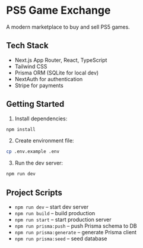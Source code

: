 PS5 Game Exchange
=================

A modern marketplace to buy and sell PS5 games.

Tech Stack
----------

- Next.js App Router, React, TypeScript
- Tailwind CSS
- Prisma ORM (SQLite for local dev)
- NextAuth for authentication
- Stripe for payments

Getting Started
---------------

1. Install dependencies:

```bash
npm install
```

2. Create environment file:

```bash
cp .env.example .env
```

3. Run the dev server:

```bash
npm run dev
```

Project Scripts
---------------

- `npm run dev` – start dev server
- `npm run build` – build production
- `npm run start` – start production server
- `npm run prisma:push` – push Prisma schema to DB
- `npm run prisma:generate` – generate Prisma client
- `npm run prisma:seed` – seed database

